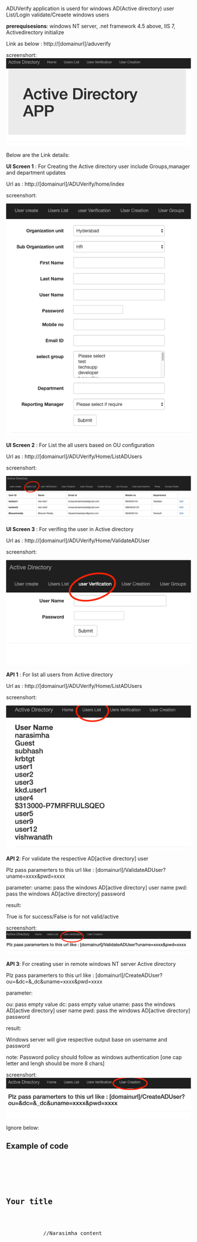ADUVerify application is userd for windows AD(Active directory) user List/Login validate/Creaete windows users

<b>prerequisesions</b>:
windows NT server,
.net framework 4.5 above,
IIS 7,
Activedirectory initialize

Link as below : http://[domainurl]/aduverify

screenshort:
![](images/Screenshot%202020-05-08%20at%201.55.13%20PM.png)

Below are the Link details:

<b>UI Screen 1</b> : For Creating the Active directory user include Groups,manager and department updates

Url as : http://[domainurl]/ADUVerify/home/index

screenshort:

![](images/Screenshot%202020-05-14%20at%2011.23.54%20AM.png)

<b>UI Screen 2</b> : For List the all users based on OU configuration

Url as : http://[domainurl]/ADUVerify/Home/ListADUsers

screenshort:

![](images/Screenshot%202020-05-14%20at%2011.39.59%20AM.png)

<b>UI Screen 3</b> : For verifing the user in Active directory

Url as : http://[domainurl]/ADUVerify/Home/ValidateADUser

screenshort:

![](images/Screenshot%202020-05-14%20at%2011.41.37%20AM.png)



<b>API 1</b> : For list all users from Active directory 

Url as : http://[domainurl]/ADUVerify/Home/ListADUsers

screenshort:

![](images/Screenshot%202020-05-08%20at%202.08.26%20PM.png)

<b>API 2</b>: For validate the respective AD[active directory]  user  

Plz pass paramerters to this url like : [domainurl]/ValidateADUser?uname=xxxx&pwd=xxxx

parameter:
uname: pass the windows AD[active directory] user name
pwd: pass the windows AD[active directory] password

result:

True is for success/False is for not valid/active

screenshort:
![](images/Screenshot%202020-05-08%20at%202.10.11%20PM.png)

<b>API 3</b>: For creating user in remote windows NT server  Active directory 

Plz pass paramerters to this url like : [domainurl]/CreateADUser?ou=&dc=&_dc&uname=xxxx&pwd=xxxx

parameter:

ou: pass empty value
dc: pass empty value
uname: pass the windows AD[active directory] user name
pwd: pass the windows AD[active directory] password

result:

Windows server will give respective output base on username and password

note: Password policy should follow as windows authentication [one cap letter and lengh should be more 8 chars]

screenshort:
![](images/Screenshot%202020-05-08%20at%202.10.41%20PM.png)

Ignore below:

<h2>Example of code</h2>
<pre>
    <div class="container">
        <div class="block two first">
            <h2>Your title</h2>
            <div class="wrap">
            //Narasimha content
            </div>
        </div>
    </div>
</pre>

